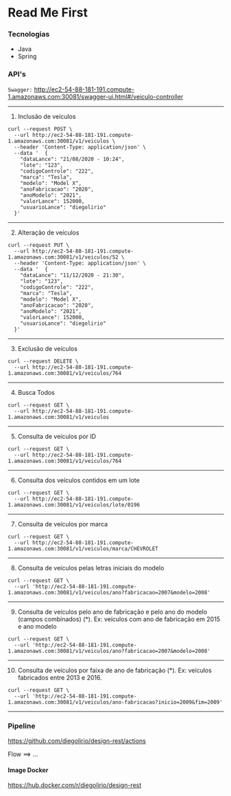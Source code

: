 # Read Me First

### Tecnologias

- Java 
- Spring

### API's

`Swagger:` http://ec2-54-88-181-191.compute-1.amazonaws.com:30081/swagger-ui.html#/veiculo-controller

---

1. Inclusão de veículos

```shell
curl --request POST \
  --url http://ec2-54-88-181-191.compute-1.amazonaws.com:30081/v1/veiculos \
  --header 'Content-Type: application/json' \
  --data '  {
    "dataLance": "21/08/2020 - 10:24",
    "lote": "123",
    "codigoControle": "222",
    "marca": "Tesla",
    "modelo": "Model X",
    "anoFabricacao": "2020",
    "anoModelo": "2021",
    "valorLance": 152000,
    "usuarioLance": "diegolirio"
  }'
```
---

2. Alteração de veículos

```shell
curl --request PUT \
  --url http://ec2-54-88-181-191.compute-1.amazonaws.com:30081/v1/veiculos/52 \
  --header 'Content-Type: application/json' \
  --data '  {
    "dataLance": "11/12/2020 - 21:30",
    "lote": "123",
    "codigoControle": "222",
    "marca": "Tesla",
    "modelo": "Model X",
    "anoFabricacao": "2020",
    "anoModelo": "2021",
    "valorLance": 152000,
    "usuarioLance": "diegolirio"
  }'
```

---

3. Exclusão de veículos

```shell
curl --request DELETE \
  --url http://ec2-54-88-181-191.compute-1.amazonaws.com:30081/v1/veiculos/764
```
---
4. Busca Todos

```shell
curl --request GET \
  --url http://ec2-54-88-181-191.compute-1.amazonaws.com:30081/v1/veiculos
```
---
5. Consulta de veículos por ID

```shell
curl --request GET \
  --url http://ec2-54-88-181-191.compute-1.amazonaws.com:30081/v1/veiculos/764
```
---
6. Consulta dos veículos contidos em um lote
```shell
curl --request GET \
  --url http://ec2-54-88-181-191.compute-1.amazonaws.com:30081/v1/veiculos/lote/0196
```
---
7. Consulta de veículos por marca
```shell
curl --request GET \
  --url http://ec2-54-88-181-191.compute-1.amazonaws.com:30081/v1/veiculos/marca/CHEVROLET
```
---
8. Consulta de veículos pelas letras iniciais do modelo
```shell
curl --request GET \
  --url 'http://ec2-54-88-181-191.compute-1.amazonaws.com:30081/v1/veiculos/ano?fabricacao=2007&modelo=2008'
```
---
9. Consulta de veículos pelo ano de fabricação e pelo ano do modelo (campos combinados) (*). Ex: veículos com ano de fabricação em 2015 e ano modelo 
```shell
curl --request GET \
  --url 'http://ec2-54-88-181-191.compute-1.amazonaws.com:30081/v1/veiculos/ano?fabricacao=2007&modelo=2008'
```
---
10. Consulta de veículos por faixa de ano de fabricação (*). Ex: veículos fabricados entre 2013 e 2016.
```shell
curl --request GET \
  --url 'http://ec2-54-88-181-191.compute-1.amazonaws.com:30081/v1/veiculos/ano-fabricacao?inicio=2009&fim=2009'
```
---

### Pipeline

https://github.com/diegolirio/design-rest/actions   
   
Flow ==> ...

#### Image Docker

https://hub.docker.com/r/diegolirio/design-rest   
